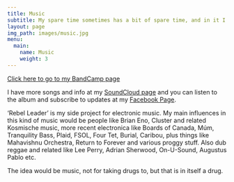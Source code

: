 ```yaml
---
title: Music
subtitle: My spare time sometimes has a bit of spare time, and in it I have made music.
layout: page
img_path: images/music.jpg
menu:
  main:
    name: Music
    weight: 3
---
```

[Click here to go to my BandCamp page](http://music.guyjames.com/album/guy-james)

I have more songs and info at my [SoundCloud page](http://soundcloud.com/guy_james) and you can listen to the album and subscribe to updates at my [Facebook Page](http://facebook.com/GuyJamesMusic/).

&#8216;Rebel Leader&#8217; is my side project for electronic music. My main influences in this kind of music would be people like Brian Eno, Cluster and related Kosmische music, more recent electronica like Boards of Canada, Múm, Tranquility Bass, Plaid, FSOL, Four Tet, Burial, Caribou, plus things like Mahavishnu Orchestra, Return to Forever and various proggy stuff. Also dub reggae and related like Lee Perry, Adrian Sherwood, On-U-Sound, Augustus Pablo etc.

The idea would be music, not for taking drugs to, but that is in itself a drug.
